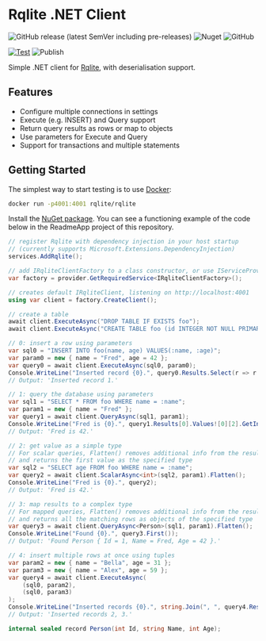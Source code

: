 # Rqlite .NET Client

![GitHub release (latest SemVer including pre-releases)](https://img.shields.io/github/v/release/bfren/rqlite?include_prereleases&label=Version) ![Nuget](https://img.shields.io/nuget/dt/rqlite?label=Downloads) ![GitHub](https://img.shields.io/github/license/bfren/rqlite?label=Licence)

[![Test](https://github.com/bfren/rqlite/actions/workflows/test.yml/badge.svg)](https://github.com/bfren/rqlite/actions/workflows/test.yml) ![Publish](https://github.com/bfren/rqlite/workflows/Publish/badge.svg)

Simple .NET client for [Rqlite](https://rqlite.io), with deserialisation support.

## Features

- Configure multiple connections in settings
- Execute (e.g. INSERT) and Query support
- Return query results as rows or map to objects
- Use parameters for Execute and Query
- Support for transactions and multiple statements

## Getting Started

The simplest way to start testing is to use [Docker](https://docker.com):

```bash
docker run -p4001:4001 rqlite/rqlite
```

Install the [NuGet package](https://nuget.org/packages/rqlite).  You can see a functioning example of the code below in the ReadmeApp project of this repository.

```csharp
// register Rqlite with dependency injection in your host startup
// (currently supports Microsoft.Extensions.DependencyInjection)
services.AddRqlite();

// add IRqliteClientFactory to a class constructor, or use IServiceProvider
var factory = provider.GetRequiredService<IRqliteClientFactory>();

// creates default IRqliteClient, listening on http://localhost:4001
using var client = factory.CreateClient();

// create a table
await client.ExecuteAsync("DROP TABLE IF EXISTS foo");
await client.ExecuteAsync("CREATE TABLE foo (id INTEGER NOT NULL PRIMARY KEY, name TEXT, age INTEGER)");

// 0: insert a row using parameters
var sql0 = "INSERT INTO foo(name, age) VALUES(:name, :age)";
var param0 = new { name = "Fred", age = 42 };
var query0 = await client.ExecuteAsync(sql0, param0);
Console.WriteLine("Inserted record {0}.", query0.Results.Select(r => r.LastInsertId).First());
// Output: 'Inserted record 1.'

// 1: query the database using parameters
var sql1 = "SELECT * FROM foo WHERE name = :name";
var param1 = new { name = "Fred" };
var query1 = await client.QueryAsync(sql1, param1);
Console.WriteLine("Fred is {0}.", query1.Results[0].Values![0][2].GetInt32());
// Output: 'Fred is 42.'

// 2: get value as a simple type
// For scalar queries, Flatten() removes additional info from the result (including errors!)
// and returns the first value as the specified type
var sql2 = "SELECT age FROM foo WHERE name = :name";
var query2 = await client.ScalarAsync<int>(sql2, param1).Flatten();
Console.WriteLine("Fred is {0}.", query2);
// Output: 'Fred is 42.'

// 3: map results to a complex type
// For mapped queries, Flatten() removes additional info from the result (including errors!)
// and returns all the matching rows as objects of the specified type
var query3 = await client.QueryAsync<Person>(sql1, param1).Flatten();
Console.WriteLine("Found {0}.", query3.First());
// Output: 'Found Person { Id = 1, Name = Fred, Age = 42 }.'

// 4: insert multiple rows at once using tuples
var param2 = new { name = "Bella", age = 31 };
var param3 = new { name = "Alex", age = 59 };
var query4 = await client.ExecuteAsync(
    (sql0, param2),
    (sql0, param3)
);
Console.WriteLine("Inserted records {0}.", string.Join(", ", query4.Results.Select(r => r.LastInsertId)));
// Output: 'Inserted records 2, 3.'

internal sealed record Person(int Id, string Name, int Age);
```
